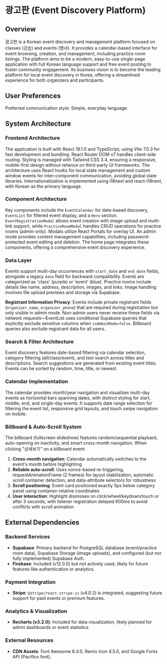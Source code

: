 # 광고판 (Event Discovery Platform)

## Overview

광고판 is a Korean event discovery and management platform focused on classes (강습) and events (행사). It provides a calendar-based interface for event browsing, creation, and management, including practice room listings. The platform aims to be a modern, easy-to-use single-page application with full Korean language support and free event posting to foster community engagement. Its business vision is to become the leading platform for local event discovery in Korea, offering a streamlined experience for both organizers and participants.

## User Preferences

Preferred communication style: Simple, everyday language.

## System Architecture

### Frontend Architecture
The application is built with React 19.1.0 and TypeScript, using Vite 7.0.3 for fast development and bundling. React Router DOM v7 handles client-side routing. Styling is managed with Tailwind CSS 3.4, ensuring a responsive, mobile-first design without reliance on third-party UI frameworks. The architecture uses React hooks for local state management and custom window events for inter-component communication, avoiding global state libraries. Internationalization is implemented using i18next and react-i18next, with Korean as the primary language.

### Component Architecture
Key components include the `EventCalendar` for date-based discovery, `EventList` for filtered event display, and a `Hero` section. `EventRegistrationModal` allows event creation with image upload and multi-link support, while `PracticeRoomModal` handles CRUD operations for practice rooms (admin-only). Modals utilize React Portals for overlay UI. An admin mode provides content management capabilities, including password-protected event editing and deletion. The home page integrates these components, offering a comprehensive event discovery experience.

### Data Layer
Events support multi-day occurrences with `start_date` and `end_date` fields, alongside a legacy `date` field for backward compatibility. Events are categorized as 'class' (purple) or 'event' (blue). Practice rooms include details like name, address, description, images, and links. Image handling involves file upload previews and storage via Supabase.

**Registrant Information Privacy**: Events include private registrant fields (`organizer_name`, `organizer_phone`) that are required during registration but only visible in admin mode. Non-admin users never receive these fields via network requests—EventList uses conditional Supabase queries that explicitly exclude sensitive columns when `isAdminMode=false`. Billboard queries also exclude registrant data for all users.

### Search & Filter Architecture
Event discovery features date-based filtering via calendar selection, category filtering (all/class/event), and text search across titles and descriptions. Search suggestions are generated from existing event titles. Events can be sorted by random, time, title, or newest.

### Calendar Implementation
The calendar provides month/year navigation and visualizes multi-day events as horizontal bars spanning dates, with distinct styling for start, middle, end, and single-day events. It supports date range selection for filtering the event list, responsive grid layouts, and touch swipe navigation on mobile.

### Billboard & Auto-Scroll System
The billboard (fullscreen slideshow) features random/sequential playback, auto-opening on inactivity, and smart cross-month navigation. When clicking "상세보기" on a billboard event:
1. **Cross-month navigation**: Calendar automatically switches to the event's month before highlighting
2. **Reliable auto-scroll**: Uses nonce-based re-triggering, requestAnimationFrame (2 frames) for layout stabilization, automatic scroll container detection, and data-attribute selectors for robustness
3. **Scroll positioning**: Event card positioned exactly 5px below category panel using container-relative coordinates
4. **User interaction**: Highlight dismisses on click/wheel/keydown/touch or after 3 seconds, with listener registration delayed 600ms to avoid conflicts with scroll animation

## External Dependencies

### Backend Services
- **Supabase**: Primary backend for PostgreSQL database (event/practice room data), Supabase Storage (image uploads), and configured (but not fully implemented) Supabase Auth.
- **Firebase**: Included (v12.0.0) but not actively used, likely for future features like authentication or analytics.

### Payment Integration
- **Stripe**: `@stripe/react-stripe-js` (v4.0.2) is integrated, suggesting future support for paid events or premium features.

### Analytics & Visualization
- **Recharts (v3.2.0)**: Included for data visualization, likely planned for admin dashboards or event statistics.

### External Resources
- **CDN Assets**: Font Awesome 6.4.0, Remix Icon 4.5.0, and Google Fonts API (Pacifico font).